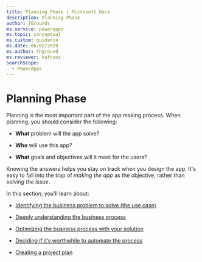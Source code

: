 ```yaml
---
title: Planning Phase | Microsoft Docs
description: Planning Phase
author: TGrounds
ms.service: powerapps
ms.topic: conceptual
ms.custom: guidance
ms.date: 06/02/2020
ms.author: thground
ms.reviewer: kathyos
searchScope:  
  - PowerApps
---
```


# Planning Phase

Planning is the most important part of the app making process. When planning,
you should consider the following:

-   **What** problem will the app solve?

-   **Who** will use this app?

-   **What** goals and objectives will it meet for the users?

Knowing the answers helps you stay on track when you design the app. It's easy to fall into the trap of *making the app* as the objective, rather than
*solving the issue*.

In this section, you’ll learn about:

-   [Identifying the business problem to solve (the use case)](identifying-business-problem-to-solve.md)

-   [Deeply understanding the business process](understanding-current-business-process.md)

-   [Optimizing the business process with your solution](optimizing-business-process.md)

-   [Deciding if it’s worthwhile to automate the process](worth-automating-process.md)

-   [Creating a project plan](creating-project-plan.md)
